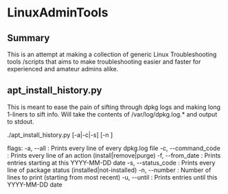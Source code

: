 # LinuxAdminTools

## Summary

This is an attempt at making a collection of generic Linux Troubleshooting tools
/scripts that aims to make troubleshooting easier and faster for experienced and
amateur admins alike.

## apt_install_history.py

This is meant to ease the pain of sifting through dpkg logs and making long
1-liners to sift info. Will take the contents of /var/log/dpkg.log.* and output
to stdout.

./apt_install_history.py [-a|-c|-s] [-n <int>]

flags:
  -a, --all :
  		Prints every line of every dpkg.log file
  -c, --command_code :
  		Prints every line of an action (install|remove|purge)
  -f, --from_date :
      Prints entries starting at this YYYY-MM-DD date
  -s, --status_code :
  		Prints every line of package status (installed|not-installed)
  -n, --number :
  		Number of lines to print (starting from most recent)
  -u, --until :
      Prints entries until this YYYY-MM-DD date

